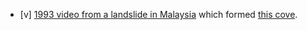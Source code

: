 - [v] [1993 video from a landslide in Malaysia](https://www.youtube.com/watch?v=H6Ma0SVjMHA) which formed [this cove](https://www.google.com/maps/@4.402039,100.5917748,1546m/data=!3m1!1e3?hl=en). 